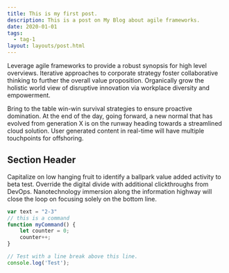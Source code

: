 ```yaml
---
title: This is my first post.
description: This is a post on My Blog about agile frameworks.
date: 2020-01-01
tags:
  - tag-1
layout: layouts/post.html
---
```

Leverage agile frameworks to provide a robust synopsis for high level overviews. Iterative approaches to corporate strategy foster collaborative thinking to further the overall value proposition. Organically grow the holistic world view of disruptive innovation via workplace diversity and empowerment.

Bring to the table win-win survival strategies to ensure proactive domination. At the end of the day, going forward, a new normal that has evolved from generation X is on the runway heading towards a streamlined cloud solution. User generated content in real-time will have multiple touchpoints for offshoring.

## Section Header

Capitalize on low hanging fruit to identify a ballpark value added activity to beta test. Override the digital divide with additional clickthroughs from DevOps. Nanotechnology immersion along the information highway will close the loop on focusing solely on the bottom line.

```javascript
var text = "2-3"
// this is a command
function myCommand() {
	let counter = 0;
	counter++;
}

// Test with a line break above this line.
console.log('Test');
```
